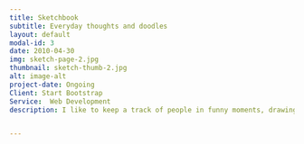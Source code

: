 ```yaml
---
title: Sketchbook
subtitle: Everyday thoughts and doodles
layout: default
modal-id: 3
date: 2010-04-30
img: sketch-page-2.jpg
thumbnail: sketch-thumb-2.jpg
alt: image-alt
project-date: Ongoing
Client: Start Bootstrap
Service:  Web Development
description: I like to keep a track of people in funny moments, drawings, doodles, patterns, plants and lingering ideas


---
```

